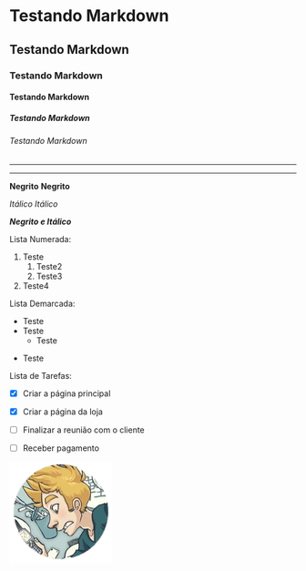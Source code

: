 # Testando Markdown
## Testando Markdown
### Testando Markdown
#### Testando Markdown
##### Testando Markdown
###### Testando Markdown
  
---  
***
  
**Negrito**
__Negrito__
  
*Itálico*
_Itálico_
  
__*Negrito e Itálico*__
  
  
Lista Numerada:

1. Teste
   1. Teste2
   1. Teste3
4. Teste4
  
  
Lista Demarcada: 

* Teste
* Teste
   - Teste
- Teste
  
  
Lista de Tarefas:

- [x] Criar a página principal
- [x] Criar a página da loja
- [ ] Finalizar a reunião com o cliente
- [ ] Receber pagamento
  
  
![Teste de imagem no Markdown](./avatar23ux.png)
